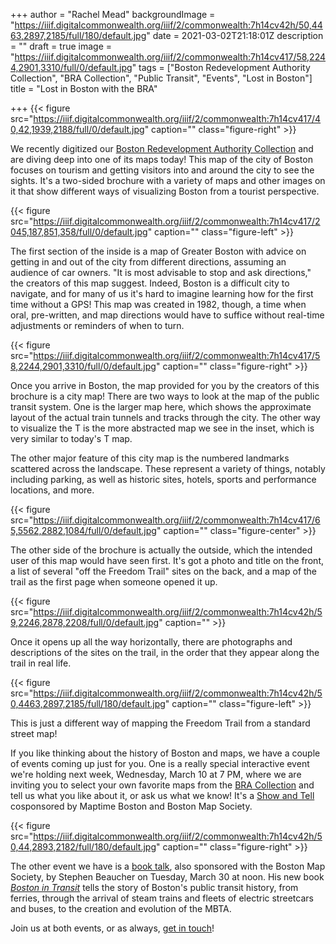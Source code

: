 +++
author = "Rachel Mead"
backgroundImage = "https://iiif.digitalcommonwealth.org/iiif/2/commonwealth:7h14cv42h/50,4463,2897,2185/full/180/default.jpg"
date = 2021-03-02T21:18:01Z
description = ""
draft = true
image = "https://iiif.digitalcommonwealth.org/iiif/2/commonwealth:7h14cv417/58,2244,2901,3310/full/0/default.jpg"
tags = ["Boston Redevelopment Authority Collection", "BRA Collection", "Public Transit", "Events", "Lost in Boston"]
title = "Lost in Boston with the BRA"

+++
{{< figure src="https://iiif.digitalcommonwealth.org/iiif/2/commonwealth:7h14cv417/40,42,1939,2188/full/0/default.jpg" caption="" class="figure-right" >}}

We recently digitized our [Boston Redevelopment Authority Collection](https://collections.leventhalmap.org/search?f%5Bcollection_name_ssim%5D%5B%5D=Boston+Redevelopment+Authority+Collection) and are diving deep into one of its maps today! This map of the city of Boston focuses on tourism and getting visitors into and around the city to see the sights. It's a two-sided brochure with a variety of maps and other images on it that show different ways of visualizing Boston from a tourist perspective.

{{< figure src="https://iiif.digitalcommonwealth.org/iiif/2/commonwealth:7h14cv417/2045,187,851,358/full/0/default.jpg" caption="" class="figure-left" >}}

The first section of the inside is a map of Greater Boston with advice on getting in and out of the city from different directions, assuming an audience of car owners. "It is most advisable to stop and ask directions," the creators of this map suggest. Indeed, Boston is a difficult city to navigate, and for many of us it's hard to imagine learning how for the first time without a GPS! This map was created in 1982, though, a time when oral, pre-written, and map directions would have to suffice without real-time adjustments or reminders of when to turn.

{{< figure src="https://iiif.digitalcommonwealth.org/iiif/2/commonwealth:7h14cv417/58,2244,2901,3310/full/0/default.jpg" caption="" class="figure-right" >}}

Once you arrive in Boston, the map provided for you by the creators of this brochure is a city map! There are two ways to look at the map of the public transit system. One is the larger map here, which shows the approximate layout of the actual train tunnels and tracks through the city. The other way to visualize the T is the more abstracted map we see in the inset, which is very similar to today's T map.

The other major feature of this city map is the numbered landmarks scattered across the landscape. These represent a variety of things, notably including parking, as well as historic sites, hotels, sports and performance locations, and more.

{{< figure src="https://iiif.digitalcommonwealth.org/iiif/2/commonwealth:7h14cv417/65,5562,2882,1084/full/0/default.jpg" caption="" class="figure-center" >}}

The other side of the brochure is actually the outside, which the intended user of this map would have seen first. It's got a photo and title on the front, a list of several "off the Freedom Trail" sites on the back, and a map of the trail as the first page when someone opened it up.

{{< figure src="https://iiif.digitalcommonwealth.org/iiif/2/commonwealth:7h14cv42h/59,2246,2878,2208/full/0/default.jpg" caption="" >}}

Once it opens up all the way horizontally, there are photographs and descriptions of the sites on the trail, in the order that they appear along the trail in real life.

{{< figure src="https://iiif.digitalcommonwealth.org/iiif/2/commonwealth:7h14cv42h/50,4463,2897,2185/full/180/default.jpg" caption="" class="figure-left" >}}

This is just a different way of mapping the Freedom Trail from a standard street map!

If you like thinking about the history of Boston and maps, we have a couple of events coming up just for you. One is a really special interactive event we're holding next week, Wednesday, March 10 at 7 PM, where we are inviting you to select your own favorite maps from the [BRA Collection](https://collections.leventhalmap.org/search?f%5Bcollection_name_ssim%5D%5B%5D=Boston+Redevelopment+Authority+Collection) and tell us what you like about it, or ask us what we know! It's a [Show and Tell](https://or9q5iggp5xhoq.instant.forestry.io/event/map-show-and-tell-with-the-bra-collection/) cosponsored by Maptime Boston and Boston Map Society.

{{< figure src="https://iiif.digitalcommonwealth.org/iiif/2/commonwealth:7h14cv42h/50,44,2893,2182/full/180/default.jpg" caption="" class="figure-right" >}}

The other event we have is a [book talk](https://or9q5iggp5xhoq.instant.forestry.io/event/steven-beaucher-on-boston-in-transit/), also sponsored with the Boston Map Society, by Stephen Beaucher on Tuesday, March 30 at noon. His new book [_Boston in Transit_](https://bostonintransit.com) tells the story of Boston's public transit history, from ferries, through the arrival of steam trains and fleets of electric streetcars and buses, to the creation and evolution of the MBTA.

Join us at both events, or as always, [get in touch](mailto:rmead@leventhalmap.org)!